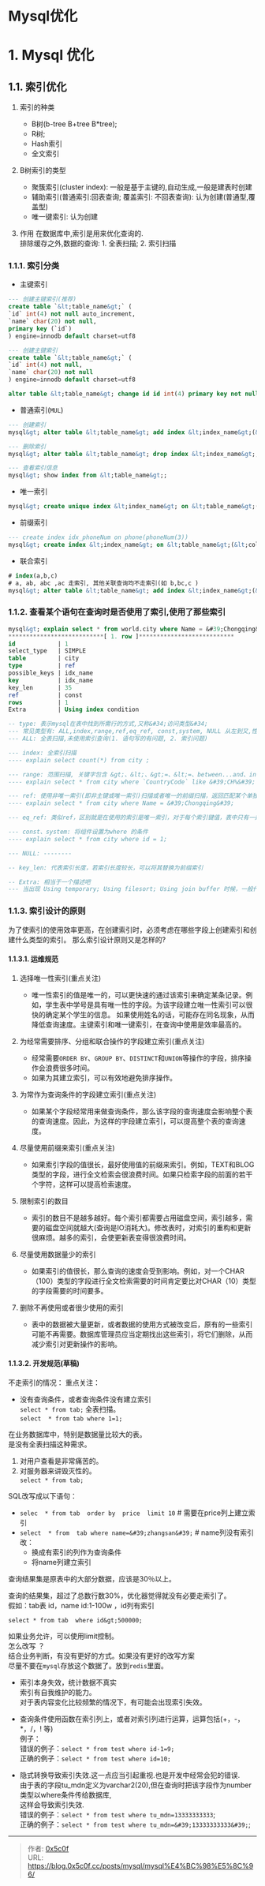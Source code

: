 # Mysql优化


# 1. Mysql 优化
## 1.1. 索引优化 
1. 索引的种类
    - B树(b-tree B&#43;tree B*tree); 
    - R树; 
    - Hash索引
    - 全文索引
2. B树索引的类型
    - 聚簇索引(cluster index): 一般是基于主键的,自动生成,一般是建表时创建  
    - 辅助索引(普通索引:回表查询; 覆盖索引: 不回表查询): 认为创建(普通型,覆盖型)
    - 唯一键索引: 认为创建 

3. 作用 
在数据库中,索引是用来优化查询的.  
排除缓存之外,数据的查询: 1. 全表扫描; 2. 索引扫描 

### 1.1.1. 索引分类

- 主键索引  
```sql
--- 创建主键索引(推荐)
create table `&lt;table_name&gt;` (
`id` int(4) not null auto_increment,
`name` char(20) not null,
primary key (`id`)
) engine=innodb default charset=utf8

--- 创建主键索引 
create table `&lt;table_name&gt;` (
`id` int(4) not null,
`name` char(20) not null
) engine=innodb default charset=utf8

alter table &lt;table_name&gt; change id id int(4) primary key not null auto_increment

```
- 普通索引(`MUL`)  
```sql
--- 创建索引
mysql&gt; alter table &lt;table_name&gt; add index &lt;index_name&gt;(&lt;column_name&gt;);  # create index &lt;index_name&gt; on &lt;table_name&gt;(&lt;column_name&gt;);

--- 删除索引
mysql&gt; alter table &lt;table_name&gt; drop index &lt;index_name&gt;;    # drop index &lt;index_name&gt; on &lt;table_name&gt;;

--- 查看索引信息
mysql&gt; show index from &lt;table_name&gt;;
```
- 唯一索引   
```sql
mysql&gt; create unique index &lt;index_name&gt; on &lt;table_name&gt;(&lt;column_name&gt;)
```
- 前缀索引  
```sql
--- create index idx_phoneNum on phone(phoneNum(3)) 
mysql&gt; create index &lt;index_name&gt; on &lt;table_name&gt;(&lt;column_name&gt;(&lt;length&gt;))  
```
- 联合索引 
```sql
# index(a,b,c)
# a, ab, abc ,ac 走索引, 其他关联查询均不走索引(如 b,bc,c )
mysql&gt; alter table &lt;table_name&gt; add index &lt;index_name&gt;(&lt;cloumn_name1&gt;,&lt;cloumn_name2&gt;,&lt;cloumn_name3&gt;)
```
### 1.1.2. 查看某个语句在查询时是否使用了索引,使用了那些索引  
```sql
mysql&gt; explain select * from world.city where Name = &#39;Chongqing&#39;\G
***************************[ 1. row ]***************************
id            | 1
select_type   | SIMPLE
table         | city
type          | ref
possible_keys | idx_name
key           | idx_name
key_len       | 35
ref           | const
rows          | 1
Extra         | Using index condition

-- type: 表示mysql在表中找到所需行的方式,又称&#34;访问类型&#34;
--- 常见类型有: ALL,index,range,ref,eq_ref, const,system, NULL 从左到又,性能从差到好 
--- ALL: 全表扫描,未使用索引查询(1. 语句写的有问题, 2. 索引问题) 

--- index: 全索引扫描
---- explain select count(*) from city ;

--- range: 范围扫描, 关键字包含 &gt;、&lt;、&gt;=、&lt;=、between...and、in()、or、like &#39;x%&#39;
---- explain select * from city where `CountryCode` like &#39;CH%&#39;

--- ref: 使用非唯一索引(即非主键或唯一索引)扫描或者唯一的前缀扫描，返回匹配某个单独值的记录行
---- explain select * from city where Name = &#39;Chongqing&#39;

--- eq_ref: 类似ref，区别就是在使用的索引是唯一索引，对于每个索引键值，表中只有一条记录匹配(join条件使用的是primary key 或者 unique key)

--- const、system: 将组件设置为where 的条件
---- explain select * from city where id = 1;

--- NULL: --------

-- key_len: 代表索引长度，若索引长度较长，可以将其替换为前缀索引

-- Extra: 相当于一个描述吧 
--- 当出现 Using temporary; Using filesort; Using join buffer 时候，一般代表涉及到排序操作时部分数据可能未走索引，因此导致性能问题。

```

### 1.1.3. 索引设计的原则
  为了使索引的使用效率更高，在创建索引时，必须考虑在哪些字段上创建索引和创建什么类型的索引。
那么索引设计原则又是怎样的?  
#### 1.1.3.1. 运维规范 
1. 选择唯一性索引(重点关注)
    - 唯一性索引的值是唯一的，可以更快速的通过该索引来确定某条记录。例如，学生表中学号是具有唯一性的字段。为该字段建立唯一性索引可以很快的确定某个学生的信息。
如果使用姓名的话，可能存在同名现象，从而降低查询速度。主键索引和唯一键索引，在查询中使用是效率最高的。  
 
2. 为经常需要排序、分组和联合操作的字段建立索引(重点关注)
    - 经常需要`ORDER BY`、`GROUP BY`、`DISTINCT`和`UNION`等操作的字段，排序操作会浪费很多时间。  
    - 如果为其建立索引，可以有效地避免排序操作。  

3. 为常作为查询条件的字段建立索引(重点关注)
    - 如果某个字段经常用来做查询条件，那么该字段的查询速度会影响整个表的查询速度。因此，为这样的字段建立索引，可以提高整个表的查询速度。  
 
4. 尽量使用前缀来索引(重点关注)
    - 如果索引字段的值很长，最好使用值的前缀来索引。例如，TEXT和BLOG类型的字段，进行全文检索会很浪费时间。如果只检索字段的前面的若干个字符，这样可以提高检索速度。  
 
5. 限制索引的数目
    - 索引的数目不是越多越好。每个索引都需要占用磁盘空间，索引越多，需要的磁盘空间就越大(查询是IO消耗大)。修改表时，对索引的重构和更新很麻烦。越多的索引，会使更新表变得很浪费时间。  
 
6. 尽量使用数据量少的索引
    - 如果索引的值很长，那么查询的速度会受到影响。例如，对一个CHAR（100）类型的字段进行全文检索需要的时间肯定要比对CHAR（10）类型的字段需要的时间要多。  
 
7. 删除不再使用或者很少使用的索引
    - 表中的数据被大量更新，或者数据的使用方式被改变后，原有的一些索引可能不再需要。数据库管理员应当定期找出这些索引，将它们删除，从而减少索引对更新操作的影响。  
  
#### 1.1.3.2. 开发规范(草稿)  
不走索引的情况： 
重点关注：  
- 没有查询条件，或者查询条件没有建立索引  
`select * from tab;`   全表扫描。  
`select  * from tab where 1=1;`
 
在业务数据库中，特别是数据量比较大的表。  
是没有全表扫描这种需求。  
1. 对用户查看是非常痛苦的。  
2. 对服务器来讲毁灭性的。  
  `select * from tab;`

SQL改写成以下语句：  
- `selec  * from tab  order by  price  limit 10`  # 需要在price列上建立索引 
- `select  * from  tab where name=&#39;zhangsan&#39;`     # name列没有索引  
改：  
  - 换成有索引的列作为查询条件  
  - 将name列建立索引  


查询结果集是原表中的大部分数据，应该是30％以上。  
 
查询的结果集，超过了总数行数30%，优化器觉得就没有必要走索引了。  
假如：tab表 id，name    id:1-100w  ，id列有索引  
 
`select * from tab  where id&gt;500000; ` 
 
如果业务允许，可以使用limit控制。  
怎么改写 ？  
结合业务判断，有没有更好的方式。如果没有更好的改写方案  
尽量不要在`mysql`存放这个数据了。放到`redis`里面。  
 
- 索引本身失效，统计数据不真实   
索引有自我维护的能力。  
对于表内容变化比较频繁的情况下，有可能会出现索引失效。 
 
- 查询条件使用函数在索引列上，或者对索引列进行运算，运算包括(&#43;，-，*，/，! 等)  
例子：  
错误的例子：`select * from test where id-1=9;`  
正确的例子：`select * from test where id=10; ` 
 
 
- 隐式转换导致索引失效.这一点应当引起重视.也是开发中经常会犯的错误.  
由于表的字段tu_mdn定义为varchar2(20),但在查询时把该字段作为number类型以where条件传给数据库,  
这样会导致索引失效.   
错误的例子：`select * from test where tu_mdn=13333333333`;  
正确的例子：`select * from test where tu_mdn=&#39;13333333333&#39;`;  


---

> 作者: [0x5c0f](https://blog.0x5c0f.cc)  
> URL: https://blog.0x5c0f.cc/posts/mysql/mysql%E4%BC%98%E5%8C%96/  

